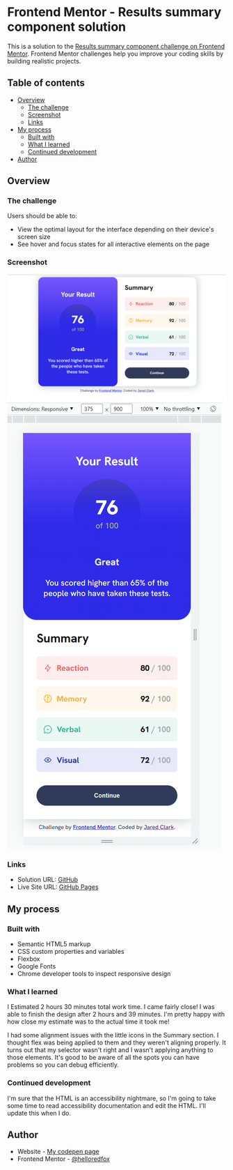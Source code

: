 # Frontend Mentor - Results summary component solution

This is a solution to the [Results summary component challenge on Frontend Mentor](https://www.frontendmentor.io/challenges/results-summary-component-CE_K6s0maV). Frontend Mentor challenges help you improve your coding skills by building realistic projects. 

## Table of contents

- [Overview](#overview)
  - [The challenge](#the-challenge)
  - [Screenshot](#screenshot)
  - [Links](#links)
- [My process](#my-process)
  - [Built with](#built-with)
  - [What I learned](#what-i-learned)
  - [Continued development](#continued-development)
- [Author](#author)

## Overview

### The challenge

Users should be able to:

- View the optimal layout for the interface depending on their device's screen size
- See hover and focus states for all interactive elements on the page

### Screenshot

![](./assets/images/screenshot_desktop.PNG)
![](./assets/images/screenshot_mobile.PNG)

### Links

- Solution URL: [GitHub](https://github.com/helloredfox/results_summary_component)
- Live Site URL: [GitHub Pages](https://helloredfox.github.io/results_summary_component/)

## My process

### Built with

- Semantic HTML5 markup
- CSS custom properties and variables
- Flexbox
- Google Fonts
- Chrome developer tools to inspect responsive design


### What I learned

I Estimated 2 hours 30 minutes total work time. I came fairly close! I was able to finish the design after 2 hours and 39 minutes. I'm pretty happy with how close my estimate was to the actual time it took me!

I had some alignment issues with the little icons in the Summary section. I thought flex was being applied to them and they weren't aligning properly. It turns out that my selector wasn't right and I wasn't applying anything to those elements. It's good to be aware of all the spots you can have problems so you can debug efficiently. 


### Continued development

I'm sure that the HTML is an accessibility nightmare, so I'm going to take some time to read accessibility documentation and edit the HTML. I'll update this when I do.

## Author

- Website - [My codepen page](https://codepen.io/helloredfox/pens/showcase)
- Frontend Mentor - [@helloredfox](https://www.frontendmentor.io/profile/helloredfox)

